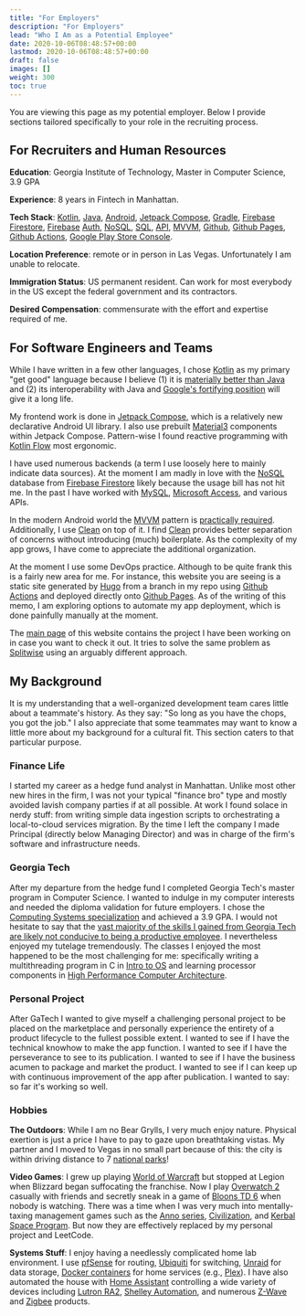 ```yaml
---
title: "For Employers"
description: "For Employers"
lead: "Who I Am as a Potential Employee"
date: 2020-10-06T08:48:57+00:00
lastmod: 2020-10-06T08:48:57+00:00
draft: false
images: []
weight: 300
toc: true
---
```


You are viewing this page as my potential employer. Below I provide sections tailored specifically to your role in the recruiting process.

## For Recruiters and Human Resources

**Education**: Georgia Institute of Technology, Master in Computer Science, 3.9 GPA

**Experience**: 8 years in Fintech in Manhattan.

**Tech Stack**: [Kotlin](https://en.wikipedia.org/wiki/Kotlin_(programming_language)), [Java](https://en.wikipedia.org/wiki/Java_(programming_language)), [Android](https://en.wikipedia.org/wiki/Android_(operating_system)), [Jetpack Compose](https://developer.android.com/jetpack/compose), [Gradle](https://en.wikipedia.org/wiki/Gradle), [Firebase](https://en.wikipedia.org/wiki/Firebase) [Firestore](https://firebase.google.com/docs/firestore), [Firebase](https://en.wikipedia.org/wiki/Firebase) [Auth](https://firebase.google.com/docs/auth), [NoSQL](https://en.wikipedia.org/wiki/NoSQL), [SQL](https://en.wikipedia.org/wiki/SQL), [API](https://en.wikipedia.org/wiki/API), [MVVM](https://en.wikipedia.org/wiki/Model–view–viewmodel), [Github](https://en.wikipedia.org/wiki/GitHub), [Github Pages](https://en.wikipedia.org/wiki/GitHub#GitHub_Pages), [Github Actions](https://github.com/features/actions), [Google Play Store Console](https://developer.android.com/distribute/console).

**Location Preference**: remote or in person in Las Vegas. Unfortunately I am unable to relocate.

**Immigration Status**: US permanent resident. Can work for most everybody in the US except the federal government and its contractors.

**Desired Compensation**: commensurate with the effort and expertise required of me.

## For Software Engineers and Teams

While I have written in a few other languages, I chose [Kotlin](https://kotlinlang.org) as my primary "get good" language because I believe (1) it is [materially better than Java](https://kotlinlang.org/docs/comparison-to-java.html) and (2) its interoperability with Java and [Google's fortifying position](https://developer.android.com/kotlin/first) will give it a long life.

My frontend work is done in [Jetpack Compose](https://developer.android.com/jetpack/compose), which is a relatively new declarative Android UI library. I also use prebuilt [Material3](https://m3.material.io) components within Jetpack Compose. Pattern-wise I found reactive programming with [Kotlin Flow](https://kotlinlang.org/docs/flow.html) most ergonomic.

I have used numerous backends (a term I use loosely here to mainly indicate data sources). At the moment I am madly in love with the [NoSQL](https://en.wikipedia.org/wiki/NoSQL) database from [Firebase Firestore](https://firebase.google.com/docs/firestore) likely because the usage bill has not hit me. In the past I have worked with [MySQL](https://www.mysql.com), [Microsoft Access](https://www.microsoft.com/en-us/microsoft-365/access), and various APIs.

In the modern Android world the [MVVM](https://en.wikipedia.org/wiki/Model–view–viewmodel) pattern is [practically required](https://developer.android.com/topic/architecture). Additionally, I use [Clean](https://blog.cleancoder.com/uncle-bob/2012/08/13/the-clean-architecture.html) on top of it. I find [Clean](https://blog.cleancoder.com/uncle-bob/2012/08/13/the-clean-architecture.html) provides better separation of concerns without introducing (much) boilerplate. As the complexity of my app grows, I have come to appreciate the additional organization.

At the moment I use some DevOps practice. Although to be quite frank this is a fairly new area for me. For instance, this website you are seeing is a static site generated by [Hugo](https://gohugo.io) from a branch in my repo using [Github Actions](https://github.com/features/actions) and deployed directly onto [Github Pages](https://pages.github.com). As of the writing of this memo, I am exploring options to automate my app deployment, which is done painfully manually at the moment.

The [main page](https://reconcile.endiantribe.com) of this website contains the project I have been working on in case you want to check it out. It tries to solve the same problem as [Splitwise](https://www.splitwise.com) using an arguably different approach.

## My Background

It is my understanding that a well-organized development team cares little about a teammate's history. As they say: "So long as you have the chops, you got the job." I also appreciate that some teammates may want to know a little more about my background for a cultural fit. This section caters to that particular purpose.

### Finance Life

I started my career as a hedge fund analyst in Manhattan. Unlike most other new hires in the firm, I was not your typical "finance bro" type and mostly avoided lavish company parties if at all possible. At work I found solace in nerdy stuff: from writing simple data ingestion scripts to orchestrating a local-to-cloud services migration. By the time I left the company I made Principal (directly below Managing Director) and was in charge of the firm's software and infrastructure needs.

### Georgia Tech

After my departure from the hedge fund I completed Georgia Tech's master program in Computer Science. I wanted to indulge in my computer interests and needed the diploma validation for future employers. I chose the [Computing Systems specialization](https://omscs.gatech.edu/specialization-computing-systems) and achieved a 3.9 GPA. I would not hesitate to say that the [vast majority of the skills I gained from Georgia Tech are likely not conducive to being a productive employee](https://en.wikipedia.org/wiki/The_Case_Against_Education#Signaling_model). I nevertheless enjoyed my tutelage tremendously. The classes I enjoyed the most happened to be the most challenging for me: specifically writing a multithreading program in C in [Intro to OS](https://omscs.gatech.edu/cs-6200-introduction-operating-systems) and learning processor components in [High Performance Computer Architecture](https://omscs.gatech.edu/cs-6290-high-performance-computer-architecture).

### Personal Project

After GaTech I wanted to give myself a challenging personal project to be placed on the marketplace and personally experience the entirety of a product lifecycle to the fullest possible extent. I wanted to see if I have the technical knowhow to make the app function. I wanted to see if I have the perseverance to see to its publication. I wanted to see if I have the business acumen to package and market the product. I wanted to see if I can keep up with continuous improvement of the app after publication. I wanted to say: so far it's working so well.

### Hobbies

**The Outdoors**: While I am no Bear Grylls, I very much enjoy nature. Physical exertion is just a price I have to pay to gaze upon breathtaking vistas. My partner and I moved to Vegas in no small part because of this: the city is within driving distance to 7 [national parks](https://www.nps.gov/findapark/index.htm)!

**Video Games**: I grew up playing [World of Warcraft](https://worldofwarcraft.com/en-us/) but stopped at Legion when Blizzard began suffocating the franchise. Now I play [Overwatch 2](https://overwatch.blizzard.com) casually with friends and secretly sneak in a game of [Bloons TD 6](https://ninjakiwi.com/Games/Mobile/Bloons-TD-6.html) when nobody is watching. There was a time when I was very much into mentally-taxing management games such as the [Anno series](https://www.ubisoft.com/en-us/game/anno/1800), [Civilization](https://civilization.com), and [Kerbal Space Program](https://www.kerbalspaceprogram.com). But now they are effectively replaced by my personal project and LeetCode.

**Systems Stuff**: I enjoy having a needlessly complicated home lab environment. I use [pfSense](https://www.pfsense.org) for routing, [Ubiquiti](https://ui.com/switching) for switching, [Unraid](https://unraid.net) for data storage, [Docker containers](https://www.docker.com) for home services (e.g., [Plex](https://www.plex.tv)). I have also automated the house with [Home Assistant](https://www.home-assistant.io) controlling a wide variety of devices including [Lutron RA2](https://www.lutron.com/en-US/Products/Pages/WholeHomeSystems/RadioRA2/Overview.aspx), [Shelley Automation](https://shelly.cloud), and numerous [Z-Wave](https://www.z-wave.com) and [Zigbee](https://csa-iot.org/all-solutions/zigbee/) products.
